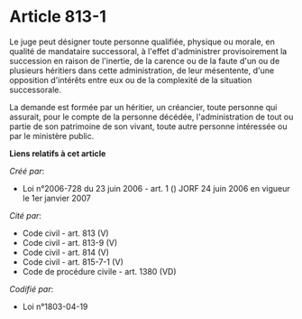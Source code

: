 # Article 813-1

Le juge peut désigner toute personne qualifiée, physique ou morale, en qualité de mandataire successoral, à l'effet
d'administrer provisoirement la succession en raison de l'inertie, de la carence ou de la faute d'un ou de plusieurs
héritiers dans cette administration, de leur mésentente, d'une opposition d'intérêts entre eux ou de la complexité de la
situation successorale.

La demande est formée par un héritier, un créancier, toute personne qui assurait, pour le compte de la personne décédée,
l'administration de tout ou partie de son patrimoine de son vivant, toute autre personne intéressée ou par le ministère
public.

**Liens relatifs à cet article**

_Créé par_:

  - Loi n°2006-728 du 23 juin 2006 - art. 1 () JORF 24 juin 2006 en vigueur le 1er janvier 2007

_Cité par_:

  - Code civil - art. 813 (V)
  - Code civil - art. 813-9 (V)
  - Code civil - art. 814 (V)
  - Code civil - art. 815-7-1 (V)
  - Code de procédure civile - art. 1380 (VD)

_Codifié par_:

  - Loi n°1803-04-19
